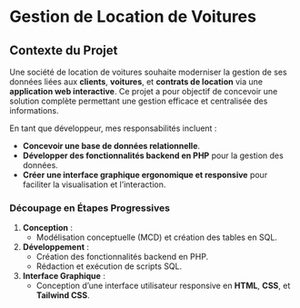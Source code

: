 # Gestion de Location de Voitures 

## Contexte du Projet
Une société de location de voitures souhaite moderniser la gestion de ses données liées aux **clients**, **voitures**, et **contrats de location** via une **application web interactive**. Ce projet a pour objectif de concevoir une solution complète permettant une gestion efficace et centralisée des informations.

En tant que développeur, mes responsabilités incluent :
- **Concevoir une base de données relationnelle**.
- **Développer des fonctionnalités backend en PHP** pour la gestion des données.
- **Créer une interface graphique ergonomique et responsive** pour faciliter la visualisation et l’interaction.

### Découpage en Étapes Progressives
1. **Conception** :
   - Modélisation conceptuelle (MCD) et création des tables en SQL.
2. **Développement** :
   - Création des fonctionnalités backend en PHP.
   - Rédaction et exécution de scripts SQL.
3. **Interface Graphique** :
   - Conception d’une interface utilisateur responsive en **HTML**, **CSS**, et **Tailwind CSS**.

